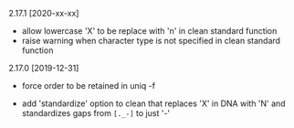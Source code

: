 2.17.1 [2020-xx-xx]

  * allow lowercase 'X' to be replace with 'n' in clean standard function
  * raise warning when character type is not specified in clean standard function

2.17.0 [2019-12-31]

  * force order to be retained in uniq -f

  * add 'standardize' option to clean that replaces 'X' in DNA with 'N' and
    standardizes gaps from `[._-]` to just '-' 
